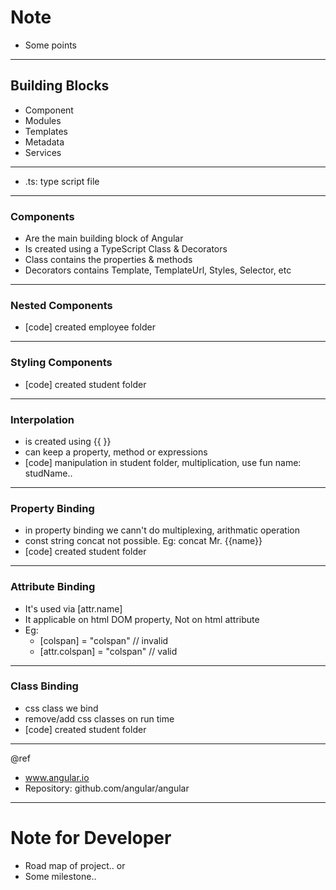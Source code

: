 # Note

- Some points

---
## Building Blocks
- Component
- Modules
- Templates
- Metadata
- Services

---
- .ts: type script file

---
### Components
- Are the main building block of Angular
- Is created using a TypeScript Class & Decorators
- Class contains the properties & methods
- Decorators contains Template, TemplateUrl, Styles, Selector, etc


---
### Nested Components
- [code] created employee folder

---
### Styling Components
- [code] created student folder

---
### Interpolation
- is created using {{ }}
- can keep a property, method or expressions
- [code] manipulation in student folder, multiplication, use fun name: studName..

---
### Property Binding
- in property binding we cann't do multiplexing, arithmatic operation
- const string concat not possible. Eg: concat Mr. {{name}}
- [code] created student folder

---
### Attribute Binding
- It's used via [attr.name]
- It applicable on html DOM property, Not on html attribute
- Eg: 
	- [colspan] = "colspan" // invalid
	- [attr.colspan] = "colspan" // valid

---
### Class Binding
- css class we bind
- remove/add css classes on run time
- [code] created student folder


---
@ref
- www.angular.io
- Repository: github.com/angular/angular

---
# Note for Developer

- Road map of project.. or
- Some milestone..
